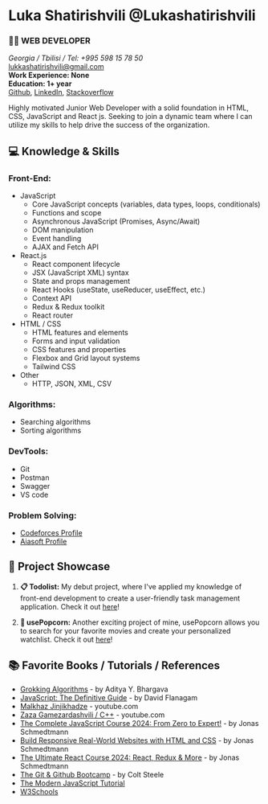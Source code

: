 # Luka Shatirishvili @Lukashatirishvili

### 👨‍💻 WEB DEVELOPER 

*Georgia / Tbilisi / Tel: +995 598 15 78 50* <br/> 
lukkashatirishvili@gmail.com <br/> 
**Work Experience: None** <br/>
**Education: 1+ year** <br/>
[Github](https://github.com/Lukashatirishvili), [LinkedIn](https://www.linkedin.com/in/luka-shatirishvili-a5861a223/), [Stackoverflow](https://stackoverflow.com/users/21602692/luka-shatirishvili)

Highly motivated Junior Web Developer with a solid foundation in HTML, CSS, JavaScript and React js. Seeking to join a dynamic team where I can utilize my skills to help drive the success of the organization.

## 💻 Knowledge & Skills

### **Front-End:** 
  - JavaScript
    - Core JavaScript concepts (variables, data types, loops, conditionals)
    - Functions and scope
    - Asynchronous JavaScript (Promises, Async/Await)
    - DOM manipulation
    - Event handling
    - AJAX and Fetch API
  - React.js
    - React component lifecycle
    - JSX (JavaScript XML) syntax
    - State and props management
    - React Hooks (useState, useReducer, useEffect, etc.)
    - Context API
    - Redux & Redux toolkit
    - React router
  - HTML / CSS
    - HTML features and elements
    - Forms and input validation
    - CSS features and properties
    - Flexbox and Grid layout systems
    - Tailwind CSS
  - Other 
    - HTTP, JSON, XML, CSV
### **Algorithms:**
  - Searching algorithms
  - Sorting algorithms
### **DevTools:**
  -  Git
  -  Postman
  -  Swagger
  -  VS code
### **Problem Solving:** 
  - [Codeforces Profile](https://codeforces.com/profile/Lukashatirishvili)
  - [Aiasoft Profile](https://www.aiasoft.ge/profile/Lukashatirishvili)

## 🚀 Project Showcase

1. **📋 Todolist:** My debut project, where I've applied my knowledge of front-end development to create a user-friendly task management application. Check it out [here](https://todolist-app-two-rust.vercel.app/)!

2. **🍿 usePopcorn:** Another exciting project of mine, usePopcorn allows you to search for your favorite movies and create your personalized watchlist. Check it out [here](https://usepopcorn-app-five.vercel.app/)!

## 📚 Favorite Books / Tutorials / References

* [Grokking Algorithms](https://g.co/kgs/8Xn1b4) - by Aditya Y. Bhargava
* [JavaScript: The Definitive Guide](https://g.co/kgs/Mj7qkx) - by David Flanagam
* [Malkhaz Jinjikhadze](https://www.youtube.com/playlist?list=PL2XGvKfYRbDvWZ2YNf-dVHp5Ak3EXAxd8) - youtube.com
* [Zaza Gamezardashvili / C++](https://www.youtube.com/playlist?list=PLJTvi6Vq8-z8GgVyxJq7dTnuFxSFPYVcJ) - youtube.com
* [The Complete JavaScript Course 2024: From Zero to Expert!](https://www.udemy.com/course/the-complete-javascript-course/) - by Jonas Schmedtmann
* [Build Responsive Real-World Websites with HTML and CSS](https://www.udemy.com/course/design-and-develop-a-killer-website-with-html5-and-css3/) - by Jonas Schmedtmann
* [The Ultimate React Course 2024: React, Redux & More](https://www.udemy.com/course/the-ultimate-react-course/) - by Jonas Schmedtmann
* [The Git & Github Bootcamp](https://www.udemy.com/course/git-and-github-bootcamp/) - by Colt Steele
* [The Modern JavaScript Tutorial](https://javascript.info/)
* [W3Schools](https://www.w3schools.com/js/default.asp)
